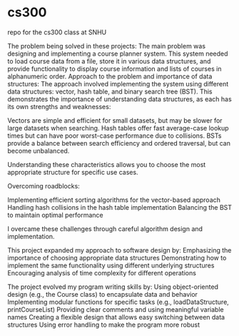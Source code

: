 # cs300
repo for the cs300 class at SNHU

The problem being solved in these projects:
The main problem was designing and implementing a course planner system. This system needed to load course data from a file, store it in various data structures, and provide functionality to display course information and lists of courses in alphanumeric order.
Approach to the problem and importance of data structures:
The approach involved implementing the system using different data structures: vector, hash table, and binary search tree (BST). This demonstrates the importance of understanding data structures, as each has its own strengths and weaknesses:


Vectors are simple and efficient for small datasets, but may be slower for large datasets when searching.
Hash tables offer fast average-case lookup times but can have poor worst-case performance due to collisions.
BSTs provide a balance between search efficiency and ordered traversal, but can become unbalanced.

Understanding these characteristics allows you to choose the most appropriate structure for specific use cases.

Overcoming roadblocks:

Implementing efficient sorting algorithms for the vector-based approach
Handling hash collisions in the hash table implementation
Balancing the BST to maintain optimal performance

I overcame these challenges through careful algorithm design and implementation.

This project expanded my approach to software design by:
Emphasizing the importance of choosing appropriate data structures
Demonstrating how to implement the same functionality using different underlying structures
Encouraging analysis of time complexity for different operations



The project evolved my program writing skills by:
Using object-oriented design (e.g., the Course class) to encapsulate data and behavior
Implementing modular functions for specific tasks (e.g., loadDataStructure, printCourseList)
Providing clear comments and using meaningful variable names
Creating a flexible design that allows easy switching between data structures
Using error handling to make the program more robust
